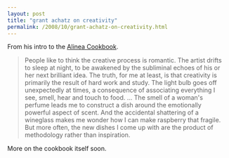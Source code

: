 ```yaml
---
layout: post
title: "grant achatz on creativity"
permalink: /2008/10/grant-achatz-on-creativity.html
---
```


From his intro to the [Alinea Cookbook](http://www.alineabook.com/).

> People like to think the creative process is romantic. The artist drifts to sleep at night, to be awakened by the subliminal echoes of his or her next brilliant idea. The truth, for me at least, is that creativity is primarily the result of hard work and study. The light bulb goes off unexpectedly at times, a consequence of associating everything I see, smell, hear and touch to food. ... The smell of a woman's perfume leads me to construct a dish around the emotionally powerful aspect of scent. And the accidental shattering of a wineglass makes me wonder how I can make raspberry that fragile. But more often, the new dishes I come up with are the product of methodology rather than inspiration.

More on the cookbook itself soon.